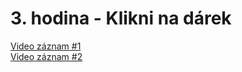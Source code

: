 # 3. hodina - Klikni na dárek
[Video záznam #1](https://youtu.be/AMTRcwrWFGY)  
[Video záznam #2](https://youtu.be/eoqhkE8OWuE)
